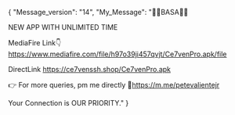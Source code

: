 {
    "Message_version": "14",
    "My_Message": "📌📌BASA📌📌
 
NEW APP WITH UNLIMITED TIME

MediaFire Link👇
https://www.mediafire.com/file/h97o39ji457qvjt/Ce7venPro.apk/file

DirectLink
https://ce7venssh.shop/Ce7venPro.apk
    
👉 For more queries, pm me directly
🔗https://m.me/petevalientejr

Your Connection is OUR PRIORITY."
}
